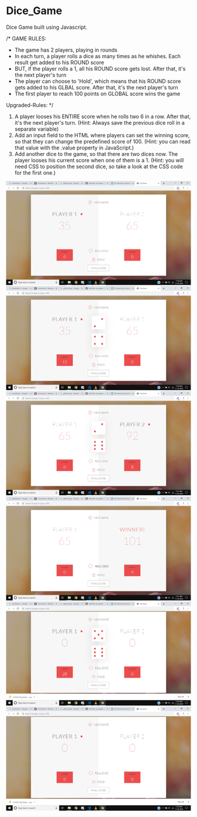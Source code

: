 # Dice_Game

Dice Game built using Javascript.

/*
GAME RULES:

- The game has 2 players, playing in rounds
- In each turn, a player rolls a dice as many times as he whishes. Each result get added to his ROUND score
- BUT, if the player rolls a 1, all his ROUND score gets lost. After that, it's the next player's turn
- The player can choose to 'Hold', which means that his ROUND score gets added to his GLBAL score. After that, it's the next player's turn
- The first player to reach 100 points on GLOBAL score wins the game

Upgraded-Rules:
*/
1. A player looses his ENTIRE score when he rolls two 6 in a row. After that, it's the next player's turn. (Hint: Always save the previous dice roll in a separate variable)
2. Add an input field to the HTML where players can set the winning score, so that they can change the predefined score of 100. (Hint: you can read that value with the .value property in JavaScript.)
3. Add another dice to the game, so that there are two dices now. The player looses his current score when one of them is a 1. (Hint: you will need CSS to position the second dice, so take a look at the CSS code for the first one.)

<img src="Dice_game_images/pic-1.png">
<img src="Dice_game_images/pic-2.png">
<img src="Dice_game_images/pic-3.png">
<img src="Dice_game_images/pic-4.png">
<img src="Dice_game_images/pic-5.png">
<img src="Dice_game_images/pic-6.png">
